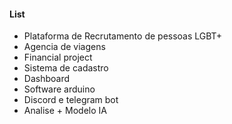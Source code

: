 #### List
- Plataforma de Recrutamento de pessoas LGBT+
- Agencia de viagens
- Financial project
- Sistema de cadastro
- Dashboard
- Software arduino
- Discord e telegram bot
- Analise + Modelo IA